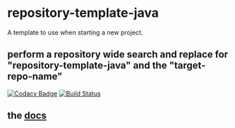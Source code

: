 # repository-template-java
A template to use when starting a new project.

## perform a repository wide search and replace for "repository-template-java" and the "target-repo-name"

[![Codacy Badge](https://api.codacy.com/project/badge/Grade/bf6fa237dd934970991ecba2c66db23e)](https://app.codacy.com/app/baloise/repository-template-java?utm_source=github.com&utm_medium=referral&utm_content=baloise/repository-template-java&utm_campaign=Badge_Grade_Dashboard)
[![Build Status](https://travis-ci.org/baloise/repository-template-java.svg?branch=master)](https://travis-ci.org/baloise/repository-template-java)

## the [docs](docs/index.md)
